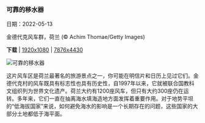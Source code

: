 ### 可靠的移水器

日期：2022-05-13

金德代克风车群，荷兰 (© Achim Thomae/Getty Images)

**下载**  |  [1920x1080](https://cn.bing.com/th?id=OHR.WindmillDay_ZH-CN3115996668_1920x1080.jpg)  |  [7876x4430](https://cn.bing.com/th?id=OHR.WindmillDay_ZH-CN3115996668_UHD.jpg)

![可靠的移水器](https://cn.bing.com/th?id=OHR.WindmillDay_ZH-CN3115996668_1920x1080.jpg "金德代克风车群，荷兰 (© Achim Thomae/Getty Images)")

这片风车区是荷兰最著名的旅游景点之一，你可能在明信片和日历上见过它们。金德代克村的风车既具有标志性也具有历史性，自1997年以来，它就被联合国教科文组织列为世界文化遗产。荷兰大约有1200座风车，但只有大约300座仍在运转。多年来，它们一直在抽离海水填海造地方面发挥着重要作用。对于地势平坦的“低海拔国家”来说，如何避免海水的影响是一个长期存在的问题，这些国家的大部分土地都低于海平面。
